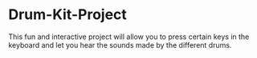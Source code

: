 # Drum-Kit-Project

This fun and interactive project will allow you to press certain keys in the keyboard and let you hear the sounds made by the different drums.
